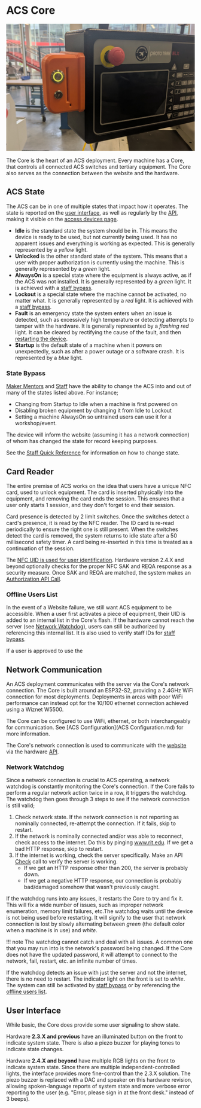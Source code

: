# ACS Core

![ACS Core](assets/acs%20core.jpg)

The Core is the heart of an ACS deployment. Every machine has a Core, that controls all connected ACS switches and tertiary equipment. The Core also serves as the connection between the website and the hardware. 

## ACS State

The ACS can be in one of multiple states that impact how it operates. The state is reported on the [user interface](#user-interface), as well as regularly by the [API](./API%20Information.md), making it visible on the [access devices page](../ACS%20Website/Equipment%20Management.md#access-devices).

* **Idle** is the standard state the system should be in. This means the device is ready to be used, but not currently being used. It has no apparent issues and everything is working as expected. This is generally represented by a *yellow* light.
* **Unlocked** is the other standard state of the system. This means that a user with proper authorization is currently using the machine. This is generally represented by a *green* light.
* **AlwaysOn** is a special state where the equipment is always active, as if the ACS was not installed. It is generally represented by a *green* light. It is achieved with a [staff bypass](#state-bypass).
* **Lockout** is a special state where the machine cannot be activated, no matter what. It is generally represented by a *red* light. It is achieved with a [staff bypass](#state-bypass).
* **Fault** is an emergency state the system enters when an issue is detected, such as excessively high temperature or detecting attempts to tamper with the hardware. It is generally represented by a *flashing red* light. It can be cleared by rectifying the cause of the fault, and then [restarting the device](../Reference%20Guides/Staff%20Quick%20Reference.md#restarting-device).
* **Startup** is the default state of a machine when it powers on unexpectedly, such as after a power outage or a software crash. It is represented by a *blue* light. 

### State Bypass

[Maker Mentors](../ACS%20Website/User%20Management.md#mentor-role) and [Staff](../ACS%20Website/User%20Management.md#staff-role) have the ability to change the ACS into and out of many of the states listed above. For instance;

* Changing from Startup to Idle when a machine is first powered on
* Disabling broken equipment by changing it from Idle to Lockout
* Setting a machine AlwaysOn so untrained users can use it for a workshop/event.

The device will inform the website (assuming it has a network connection) of whom has changed the state for record keeping purposes.

See the [Staff Quick Reference](../Reference%20Guides/Staff%20Quick%20Reference.md#changing-device-state) for information on how to change state.

## Card Reader

The entire premise of ACS works on the idea that users have a unique NFC card, used to unlock equipment. The card is inserted physically into the equipment, and removing the card ends the session. This ensures that a user only starts 1 session, and they don't forget to end their session. 

Card presence is detected by 2 limit switches. Once the switches detect a card's presence, it is read by the NFC reader. The ID card is re-read periodically to ensure the right one is still present. When the switches detect the card is removed, the system returns to idle state after a 50 millisecond safety timer. A card being re-inserted in this time is treated as a continuation of the session.

The [NFC UID is used for user identification](../ACS%20Website/User%20Management.md#id-cards). Hardware version 2.4.X and beyond optionally checks for the proper NFC SAK and REQA response as a security measure. Once SAK and REQA are matched, the system makes an [Authorization API Call](./API%20Information.md#Authorization).

### Offline Users List

In the event of a Website failure, we still want ACS equipment to be accessible. When a user first activates a piece of equipment, their UID is added to an internal list in the Core's flash. If the hardware cannot reach the server (see [Network Watchdog](#network-watchdog)), users can still be authorized by referencing this internal list. It is also used to verify staff IDs for [staff bypass](#state-bypass).

If a user is approved to use the 

## Network Communication

An ACS deployment communicates with the server via the Core's network connection. The Core is built around an ESP32-S2, providing a 2.4GHz WiFi connection for most deployments. Deployments in areas with poor WiFi performance can instead opt for the 10/100 ethernet connection achieved using a Wiznet W5500.

The Core can be configured to use WiFi, ethernet, or both interchangeably for communication. See [ACS Configuration](ACS Configuration.md) for more information.

The Core's network connection is used to communicate with the [website](../ACS%20Website/index.md) via the hardware [API](./API%20Information.md).

### Network Watchdog

Since a network connection is crucial to ACS operating, a network watchdog is constantly monitoring the Core's connection. If the Core fails to perform a regular network action twice in a row, it triggers the watchdog. The watchdog then goes through 3 steps to see if the network connection is still valid;

1. Check network state. If the network connection is not reporting as nominally connected, re-attempt the connection. If it fails, skip to restart.
2. If the network is nominally connected and/or was able to reconnect, check access to the internet. Do this by pinging www.rit.edu. If we get a bad HTTP response, skip to restart.
3. If the internet is working, check the server specifically. Make an API [Check](./API%20Information.md#Check) call to verify the server is working.
    * If we get an HTTP response other than 200, the server is probably down.
    * If we get a negative HTTP response, our connection is probably bad/damaged somehow that wasn't previously caught. 

If the watchdog runs into any issues, it restarts the Core to try and fix it. This will fix a wide number of issues, such as improper network enumeration, memory limit failures, etc.The watchdog waits until the device is not being used before restarting. It will signify to the user that network connection is lost by slowly alternating between *green* (the default color when a machine is in use) and *white*. 

!!! note
    The watchdog cannot catch and deal with all issues. A common one that you may run into is the network's password being changed. If the Core does not have the updated password, it will attempt to connect to the network, fail, restart, etc. an infinite number of times.

If the watchdog detects an issue with just the server and not the internet, there is no need to restart. The indicator light on the front is set to *white*. The system can still be activated by [staff bypass](#state-bypass) or by referencing the [offline users list](#offline-users-list).

## User Interface

While basic, the Core does provide some user signaling to show state.

Hardware **2.3.X and previous** have an illuminated button on the front to indicate system state. There is also a piezo buzzer for playing tones to indicate state changes.

Hardware **2.4.X and beyond** have multiple RGB lights on the front to indicate system state. Since there are multiple independent-controlled lights, the interface provides more fine-control than the 2.3.X solution. The piezo buzzer is replaced with a DAC and speaker on this hardware revision, allowing spoken-language reports of system state and more verbose error reporting to the user (e.g. "Error, please sign in at the front desk." instead of 3 beeps).